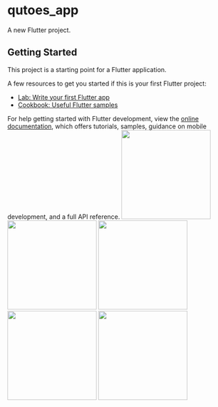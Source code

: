 # qutoes_app

A new Flutter project.

## Getting Started

This project is a starting point for a Flutter application.

A few resources to get you started if this is your first Flutter project:

- [Lab: Write your first Flutter app](https://docs.flutter.dev/get-started/codelab)
- [Cookbook: Useful Flutter samples](https://docs.flutter.dev/cookbook)

For help getting started with Flutter development, view the
[online documentation](https://docs.flutter.dev/), which offers tutorials,
samples, guidance on mobile development, and a full API reference.
<img src="https://user-images.githubusercontent.com/123537483/230771549-66d8e553-7f77-4ee4-ac5e-04710ac5ec5d.jpg"  width="200px">
<img src="https://user-images.githubusercontent.com/123537483/230771555-48d519c3-584a-4787-a78e-5f9416082531.jpg"  width="200px">
<img src="https://user-images.githubusercontent.com/123537483/230771560-8654ac5b-4dc9-4d93-87f4-55a93f1575e2.jpg"  width="200px">
<img src="https://user-images.githubusercontent.com/123537483/230771563-d63460de-cdb6-476b-b559-911eca03a2f5.jpg"  width="200px">
<img src="https://user-images.githubusercontent.com/123537483/230771714-11b7fab6-732b-418e-94ed-bd3c6163be53.mp4"  width="200px">






